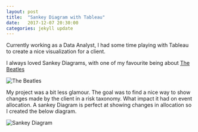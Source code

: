 ```yaml
---
layout: post
title:  "Sankey Diagram with Tableau"
date:   2017-12-07 20:30:00
categories: jekyll update
---
```


Currently working as a Data Analyst, I had some time playing with Tableau to create a nice visualization for a client. 

I always loved Sankey Diagrams, with one of my favourite being about [The Beatles](http://duelingdata.blogspot.co.uk/2016/01/the-beatles.html)

![The Beatles]({{site.baseurl}}/assets/beatles.png)

My project was a bit less glamour. The goal was to find a nice way to show changes made by the client in a risk taxonomy. What impact it had on event allocation. A sankey Diagram is perfect at showing changes in allocation so I created the below diagram.


![Sankey Diagram]({{site.baseurl}}/assets/sankey-bg.png)